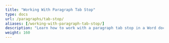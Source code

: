 ```yaml
---
title: "Working With Paragraph Tab Stop"
type: docs
url: /paragraphs/tab-stop/
aliases: [/working-with-paragraph-tab-stop/]
description: "Learn how to work with a paragraph tab stop in a Word document"
weight: 160
---
```


